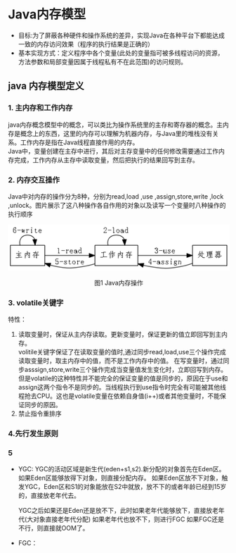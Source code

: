# Java内存模型

- 目标:为了屏蔽各种硬件和操作系统的差异，实现Java在各种平台下都能达成一致的内存访问效果（程序的执行结果是正确的）
- 基本实现方式：定义程序中各个变量(此处的变量指可被多线程访问的资源，方法参数和局部变量因属于线程私有不在此范围)的访问规则。
## java 内存模型定义
### 1. 主内存和工作内存
java内存概念模型中的概念，可以类比为操作系统里的主存和寄存器的概念。主内存是概念上的东西，这里的内存可以理解为机器内存，与Java里的堆栈没有关系。工作内存是指在Java线程直接作用的内存。  
Java中，变量创建在主存中进行，其后对主存变量中的任何修改需要通过工作内存完成，工作内存从主存中读取变量，然后把执行的结果回写到主存。
### 2. 内存交互操作
Java中对内存的操作分为8种，分别为read,load ,use ,assign,store,write ,lock ,unlock。图片展示了这八种操作各自作用的对象以及读写一个变量时八种操作的执行顺序
<center>
<img src="./pic/java内存模型.png">

图1 Java内存操作
</center>

### 3. volatile关键字

特性：  
1. 读取变量时，保证从主内存读取。更新变量时，保证更新的值立即回写到主内存。     
volitile关键字保证了在读取变量的值时,通过同步read,load,use三个操作完成读取变量时，取主内存中的值，而不是工作内存中的值。
在写变量时，通过同步asssign,store,write三个操作完成当变量值发生变化时，立即回写到内存。  
但是volatile的这种特性并不能完全的保证变量的值是同步的，原因在于use和assign这两个指令不是同步的。当线程执行到use指令时完全有可能被其他线程抢去CPU。这也是volatile变量在依赖自身值(i++)或者其他变量时，不能保证同步的原因。   
2. 禁止指令重排序


### 4.先行发生原则


### 5 
- YGC:
   YGC的活动区域是新生代(eden+s1,s2).新分配的对象首先在Eden区。
   如果Eden区能够放得下对象，则直接分配内存。
   如果Eden区放不下对象，触发YGC，Eden区和S1的对象能放在S2中就放，放不下的或者年龄已经到15岁的，直接放老年代去。

   YGC之后如果还是Eden还是放不下，此时如果老年代能够放下，直接放老年代(大对象直接老年代分配)
   如果老年代也放不下，则进行FGC
   如果FGC还是不行，则直接就OOM了。
- FGC：

